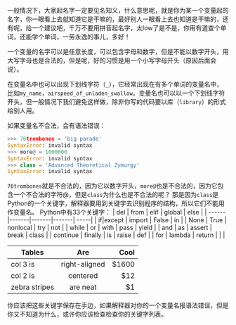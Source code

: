 一般情况下，大家起名字一定要见名知义，什么意思呢，就是你为某一个变量起的名字，你一眼看上去就知道它是干嘛的，最好别人一眼看上去也知道是干嘛的，还有呢，给一个建议吧，千万不要用拼音起名字，太low了是不是，你用有道查个单词，还能学个单词，一劳永逸的事儿，多好！

一个变量的名字可以是任意长度，可以包含字母和数字，但是不能以数字开头，用大写字母也是合法的，但是呢，好的习惯是用一个小写字母开头（原因后面会说）。

在变量名中也可以出现下划线字符（`_`），它经常出现在有多个单词的变量名中，比如`my_name`，`airspeed_of_unladen_swallow`。变量名也可以以一个下划线字符开头，但一般情况下我们避免这样做，除非你写的代码要以库（`library`）的形式给别人用。

如果变量名不合法，会有语法错误：
```python
>>> 76trombones = 'big parade' 
SyntaxError: invalid syntax
>>> more@ = 1000000
SyntaxError: invalid syntax
>>> class = 'Advanced Theoretical Zymurgy' 
SyntaxError: invalid syntax
```

`76trombones`就是不合法的，因为它以数字开头，`more@`也是不合法的，因为它包含一个不合法的字符@，但是`class`为什么也是不合法的呢？
那是因为`class`是Python的一个关键字，解释器要用到关键字去识别程序的结构，所以它们不能用作变量名。
Python中有33个关键字：
| del      | from     | elif   | global  | else   |
| ------ |-------|-------|-------| -----|
| if|except |    import   | False |       in |
| None    |  True    |   nonlocal | try    |      not |
| while    | or       |  with     | pass    |     yield |
| and      | as        | assert   | break    |    class |
| continue | finally   | is      |  raise     |   def |
| for      | lambda    | return |  | |



| Tables        | Are           | Cool  |
| ------------- |:-------------:| -----:|
| col 3 is      | right-aligned | $1600 |
| col 2 is      | centered      |   $12 |
| zebra stripes | are neat      |    $1 |
你应该把这些关键字保存在手边，如果解释器对你的一个变量名报语法错误，但是你又不知道为什么，或许你应该检查检查你的关键字列表。

